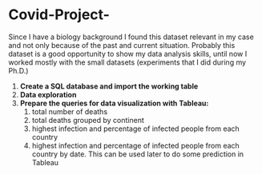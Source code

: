 # Covid-Project-
Since I have a biology background I found this dataset relevant in my case and not only because of the past and current situation. Probably this dataset is a good opportunity to show my data analysis skills, until now I worked mostly with the small datasets (experiments that I did during my Ph.D.)

1. **Create a SQL database and import the working table**
2. **Data exploration**
3. **Prepare the queries for data visualization with Tableau:**
    1. total number of deaths
    2. total deaths grouped by continent
    3. highest infection and percentage of infected people from each country
    4. highest infection and percentage of infected people from each country by date. This can be used later to do some prediction in Tableau
